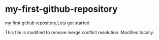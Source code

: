 # my-first-github-repository
my first github repository,Lets get started

This file is modified to remove merge conflict resolution.
Modified locally.
